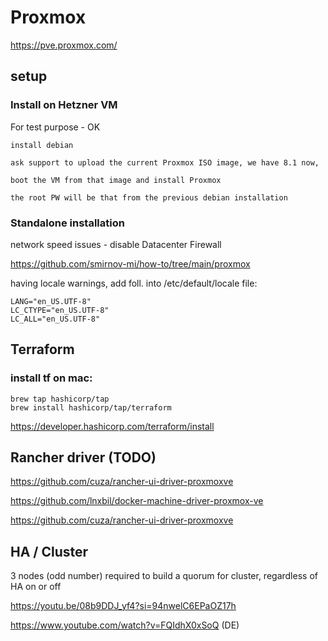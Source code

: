 # Proxmox

https://pve.proxmox.com/


## setup

### Install on Hetzner VM 

For test purpose - OK
    
    install debian
    
    ask support to upload the current Proxmox ISO image, we have 8.1 now,
    
    boot the VM from that image and install Proxmox
    
    the root PW will be that from the previous debian installation


### Standalone installation 

network speed issues - disable Datacenter Firewall


https://github.com/smirnov-mi/how-to/tree/main/proxmox


having locale warnings, add foll. into /etc/default/locale file:
```
LANG="en_US.UTF-8"
LC_CTYPE="en_US.UTF-8"
LC_ALL="en_US.UTF-8"
```




## Terraform

### install tf on mac:

```
brew tap hashicorp/tap
brew install hashicorp/tap/terraform
```
https://developer.hashicorp.com/terraform/install




## Rancher driver (TODO)

https://github.com/cuza/rancher-ui-driver-proxmoxve

https://github.com/lnxbil/docker-machine-driver-proxmox-ve

https://github.com/cuza/rancher-ui-driver-proxmoxve




## HA / Cluster 

3 nodes (odd number) required to build a quorum for cluster, regardless of HA on or off

https://youtu.be/08b9DDJ_yf4?si=94nwelC6EPaOZ17h


https://www.youtube.com/watch?v=FQIdhX0xSoQ (DE)

